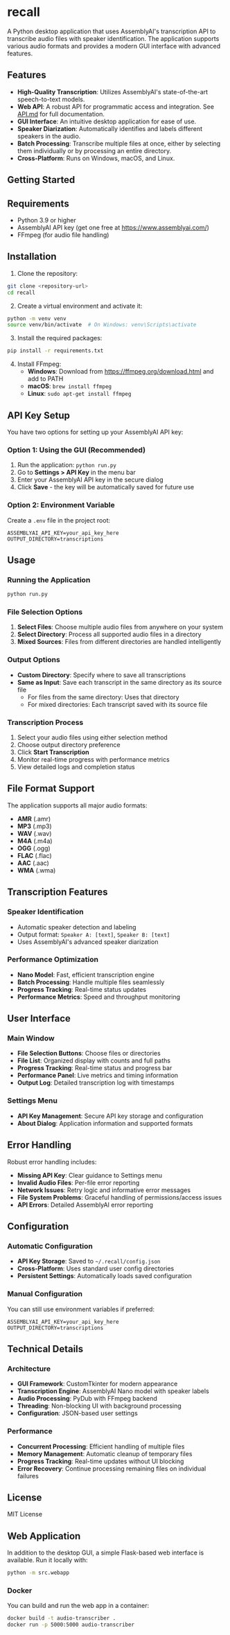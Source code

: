 # recall

A Python desktop application that uses AssemblyAI's transcription API to transcribe audio files with speaker identification. The application supports various audio formats and provides a modern GUI interface with advanced features.

## Features

- **High-Quality Transcription**: Utilizes AssemblyAI's state-of-the-art speech-to-text models.
- **Web API**: A robust API for programmatic access and integration. See [API.md](API.md) for full documentation.
- **GUI Interface**: An intuitive desktop application for ease of use.
- **Speaker Diarization**: Automatically identifies and labels different speakers in the audio.
- **Batch Processing**: Transcribe multiple files at once, either by selecting them individually or by processing an entire directory.
- **Cross-Platform**: Runs on Windows, macOS, and Linux.

## Getting Started

## Requirements

- Python 3.9 or higher
- AssemblyAI API key (get one free at https://www.assemblyai.com/)
- FFmpeg (for audio file handling)

## Installation

1. Clone the repository:
```bash
git clone <repository-url>
cd recall
```

2. Create a virtual environment and activate it:
```bash
python -m venv venv
source venv/bin/activate  # On Windows: venv\Scripts\activate
```

3. Install the required packages:
```bash
pip install -r requirements.txt
```

4. Install FFmpeg:
   - **Windows**: Download from https://ffmpeg.org/download.html and add to PATH
   - **macOS**: `brew install ffmpeg`
   - **Linux**: `sudo apt-get install ffmpeg`

## API Key Setup

You have two options for setting up your AssemblyAI API key:

### Option 1: Using the GUI (Recommended)
1. Run the application: `python run.py`
2. Go to **Settings > API Key** in the menu bar
3. Enter your AssemblyAI API key in the secure dialog
4. Click **Save** - the key will be automatically saved for future use

### Option 2: Environment Variable
Create a `.env` file in the project root:
```env
ASSEMBLYAI_API_KEY=your_api_key_here
OUTPUT_DIRECTORY=transcriptions
```

## Usage

### Running the Application
```bash
python run.py
```

### File Selection Options
1. **Select Files**: Choose multiple audio files from anywhere on your system
2. **Select Directory**: Process all supported audio files in a directory
3. **Mixed Sources**: Files from different directories are handled intelligently

### Output Options
- **Custom Directory**: Specify where to save all transcriptions
- **Same as Input**: Save each transcript in the same directory as its source file
  - For files from the same directory: Uses that directory
  - For mixed directories: Each transcript saved with its source file

### Transcription Process
1. Select your audio files using either selection method
2. Choose output directory preference
3. Click **Start Transcription**
4. Monitor real-time progress with performance metrics
5. View detailed logs and completion status

## File Format Support

The application supports all major audio formats:

- **AMR** (.amr)
- **MP3** (.mp3) 
- **WAV** (.wav)
- **M4A** (.m4a)
- **OGG** (.ogg)
- **FLAC** (.flac)
- **AAC** (.aac)
- **WMA** (.wma)

## Transcription Features

### Speaker Identification
- Automatic speaker detection and labeling
- Output format: `Speaker A: [text]`, `Speaker B: [text]`
- Uses AssemblyAI's advanced speaker diarization

### Performance Optimization
- **Nano Model**: Fast, efficient transcription engine
- **Batch Processing**: Handle multiple files seamlessly
- **Progress Tracking**: Real-time status updates
- **Performance Metrics**: Speed and throughput monitoring

## User Interface

### Main Window
- **File Selection Buttons**: Choose files or directories
- **File List**: Organized display with counts and full paths
- **Progress Tracking**: Real-time status and progress bar
- **Performance Panel**: Live metrics and timing information
- **Output Log**: Detailed transcription log with timestamps

### Settings Menu
- **API Key Management**: Secure API key storage and configuration
- **About Dialog**: Application information and supported formats

## Error Handling

Robust error handling includes:
- **Missing API Key**: Clear guidance to Settings menu
- **Invalid Audio Files**: Per-file error reporting
- **Network Issues**: Retry logic and informative error messages
- **File System Problems**: Graceful handling of permissions/access issues
- **API Errors**: Detailed AssemblyAI error reporting

## Configuration

### Automatic Configuration
- **API Key Storage**: Saved to `~/.recall/config.json`
- **Cross-Platform**: Uses standard user config directories
- **Persistent Settings**: Automatically loads saved configuration

### Manual Configuration
You can still use environment variables if preferred:
```env
ASSEMBLYAI_API_KEY=your_api_key_here
OUTPUT_DIRECTORY=transcriptions
```

## Technical Details

### Architecture
- **GUI Framework**: CustomTkinter for modern appearance
- **Transcription Engine**: AssemblyAI Nano model with speaker labels
- **Audio Processing**: PyDub with FFmpeg backend
- **Threading**: Non-blocking UI with background processing
- **Configuration**: JSON-based user settings

### Performance
- **Concurrent Processing**: Efficient handling of multiple files
- **Memory Management**: Automatic cleanup of temporary files
- **Progress Tracking**: Real-time updates without UI blocking
- **Error Recovery**: Continue processing remaining files on individual failures

## License

MIT License

## Web Application

In addition to the desktop GUI, a simple Flask-based web interface is available.
Run it locally with:

```bash
python -m src.webapp
```

### Docker

You can build and run the web app in a container:

```bash
docker build -t audio-transcriber .
docker run -p 5000:5000 audio-transcriber
```
